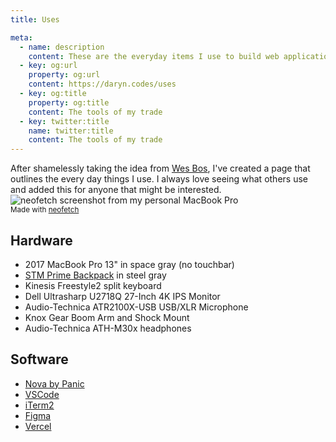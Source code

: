 ```yaml
---
title: Uses

meta:
  - name: description
    content: These are the everyday items I use to build web applications and get work done.
  - key: og:url
    property: og:url
    content: https://daryn.codes/uses
  - key: og:title
    property: og:title
    content: The tools of my trade
  - key: twitter:title
    name: twitter:title
    content: The tools of my trade
---
```


<page-title title="Uses" />

<div class="intro">
  After shamelessly taking the idea from <a href="https://wesbos.com/uses/">Wes Bos</a>, I've created
  a page that outlines the every day things I use. I always love seeing what others use and added
  this for anyone that might be interested.
</div>

<div>
  <img src="/images/neofetch@2x.png" style="max-width: 626px !important;" alt="neofetch screenshot from my personal MacBook Pro" />
</div>
<small>
  Made with <a href="https://github.com/dylanaraps/neofetch">neofetch</a>
</small>

## Hardware

* 2017 MacBook Pro 13" in space gray (no touchbar)
* [STM Prime Backpack](https://www.amazon.com/gp/product/B01C8PIALU/) in steel gray
* Kinesis Freestyle2 split keyboard
* Dell Ultrasharp U2718Q 27-Inch 4K IPS Monitor
* Audio-Technica ATR2100X-USB USB/XLR Microphone
* Knox Gear Boom Arm and Shock Mount
* Audio-Technica ATH-M30x headphones

## Software

* [Nova by Panic](https://nova.app/)
* [VSCode](https://code.visualstudio.com/)
* [iTerm2](https://iterm2.com/)
* [Figma](https://figma.com/)
* [Vercel](https://vercel.com/)
